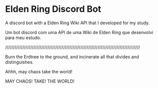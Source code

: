 # Elden Ring Discord Bot

A discord bot with a Elden Ring Wiki API that I developed for my study.

Um bot discord com uma API de uma Wiki de Elden Ring que desenvolvi para meu estudo.

//////////////////////////////////////////////////////////////////////////////////////

Burn the Erdtree to the ground, and incinerate all that divides and distinguishes.

Ahhh, may chaos take the world!

MAY CHAOS! TAKE! THE WORLD!
